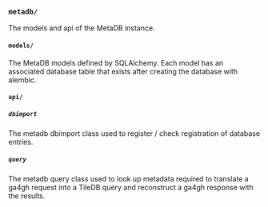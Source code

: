 ### `metadb/`

The models and api of the MetaDB instance.

#### `models/`

The MetaDB models defined by SQLAlchemy. Each model has an associated database table that exists after creating the database with alembic. 

#### `api/`

##### `dbimport`
The metadb dbimport class used to register / check registration of database entries.

##### `query`
The metadb query class used to look up metadata required to translate a ga4gh request into a TileDB query and reconstruct a ga4gh response with the results.